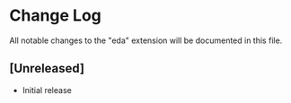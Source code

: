 # Change Log

All notable changes to the "eda" extension will be documented in this file.

## [Unreleased]

- Initial release
